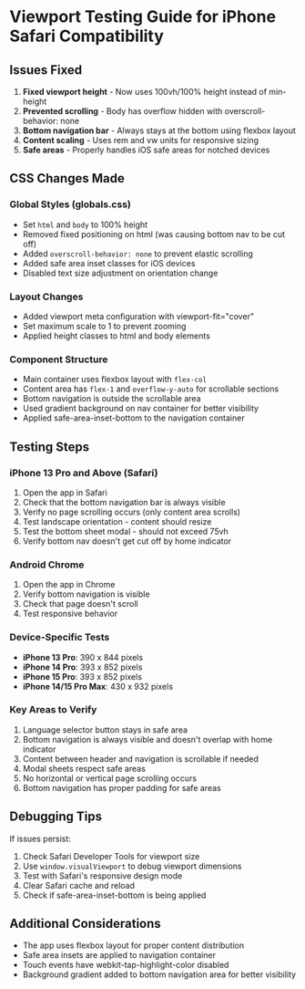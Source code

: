 # Viewport Testing Guide for iPhone Safari Compatibility

## Issues Fixed
1. **Fixed viewport height** - Now uses 100vh/100% height instead of min-height
2. **Prevented scrolling** - Body has overflow hidden with overscroll-behavior: none
3. **Bottom navigation bar** - Always stays at the bottom using flexbox layout
4. **Content scaling** - Uses rem and vw units for responsive sizing
5. **Safe areas** - Properly handles iOS safe areas for notched devices

## CSS Changes Made

### Global Styles (globals.css)
- Set `html` and `body` to 100% height
- Removed fixed positioning on html (was causing bottom nav to be cut off)
- Added `overscroll-behavior: none` to prevent elastic scrolling
- Added safe area inset classes for iOS devices
- Disabled text size adjustment on orientation change

### Layout Changes
- Added viewport meta configuration with viewport-fit="cover"
- Set maximum scale to 1 to prevent zooming
- Applied height classes to html and body elements

### Component Structure
- Main container uses flexbox layout with `flex-col`
- Content area has `flex-1` and `overflow-y-auto` for scrollable sections
- Bottom navigation is outside the scrollable area
- Used gradient background on nav container for better visibility
- Applied safe-area-inset-bottom to the navigation container

## Testing Steps

### iPhone 13 Pro and Above (Safari)
1. Open the app in Safari
2. Check that the bottom navigation bar is always visible
3. Verify no page scrolling occurs (only content area scrolls)
4. Test landscape orientation - content should resize
5. Test the bottom sheet modal - should not exceed 75vh
6. Verify bottom nav doesn't get cut off by home indicator

### Android Chrome
1. Open the app in Chrome
2. Verify bottom navigation is visible
3. Check that page doesn't scroll
4. Test responsive behavior

### Device-Specific Tests
- **iPhone 13 Pro**: 390 x 844 pixels
- **iPhone 14 Pro**: 393 x 852 pixels  
- **iPhone 15 Pro**: 393 x 852 pixels
- **iPhone 14/15 Pro Max**: 430 x 932 pixels

### Key Areas to Verify
1. Language selector button stays in safe area
2. Bottom navigation is always visible and doesn't overlap with home indicator
3. Content between header and navigation is scrollable if needed
4. Modal sheets respect safe areas
5. No horizontal or vertical page scrolling occurs
6. Bottom navigation has proper padding for safe areas

## Debugging Tips
If issues persist:
1. Check Safari Developer Tools for viewport size
2. Use `window.visualViewport` to debug viewport dimensions
3. Test with Safari's responsive design mode
4. Clear Safari cache and reload
5. Check if safe-area-inset-bottom is being applied

## Additional Considerations
- The app uses flexbox layout for proper content distribution
- Safe area insets are applied to navigation container
- Touch events have webkit-tap-highlight-color disabled
- Background gradient added to bottom navigation area for better visibility 